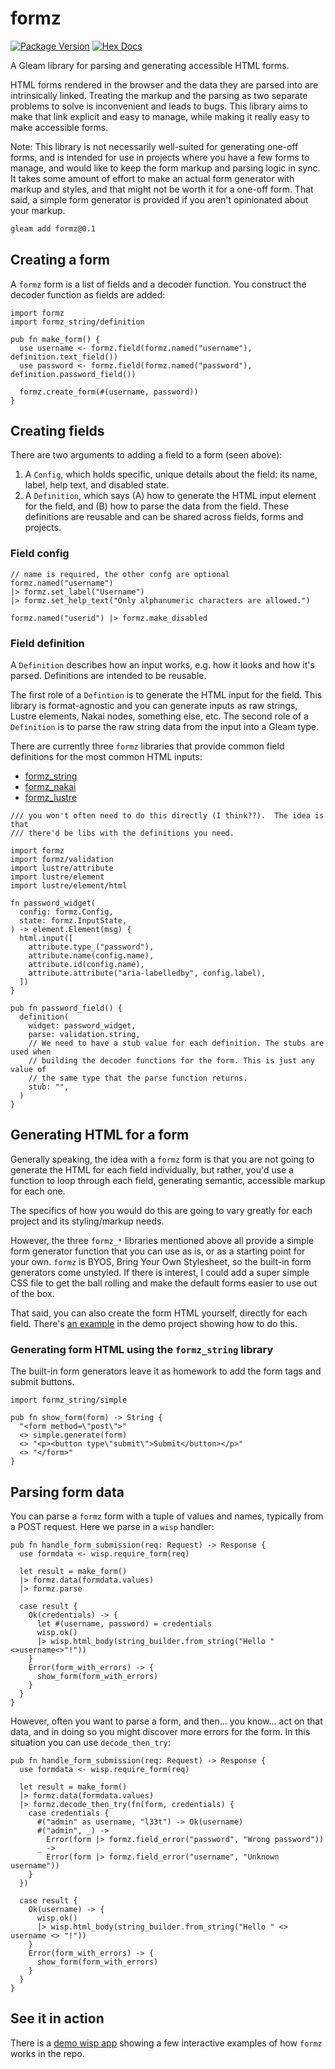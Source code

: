 # formz

[![Package Version](https://img.shields.io/hexpm/v/formz)](https://hex.pm/packages/formz)
[![Hex Docs](https://img.shields.io/badge/hex-docs-ffaff3)](https://hexdocs.pm/formz/)

A Gleam library for parsing and generating accessible HTML forms.

HTML forms rendered in the browser and the data they are parsed into are
intrinsically linked. Treating the markup and the parsing as two separate
problems to solve is inconvenient and leads to bugs. This library aims
to make that link explicit and easy to manage, while making it really easy
to make accessible forms.

Note: This library is not necessarily well-suited for generating one-off
forms, and is intended for use in projects where you have a few forms to
manage, and would like to keep the form markup and parsing logic in sync.  It
takes some amount of effort to make an actual form generator with markup and
styles, and that might not be worth it for a one-off form. That said, a simple
form generator is provided if you aren't opinionated about your markup.

```sh
gleam add formz@0.1
```

## Creating a form

A `formz` form is a list of fields and a decoder function.  You construct the
decoder function as fields are added:

```gleam
import formz
import formz_string/definition

pub fn make_form() {
  use username <- formz.field(formz.named("username"), definition.text_field())
  use password <- formz.field(formz.named("password"), definition.password_field())

  formz.create_form(#(username, password))
}
```

## Creating fields

There are two arguments to adding a field to a form (seen above):

1. A `Config`, which holds specific, unique details about the field: its name,
   label, help text, and disabled state.
2. A `Definition`, which says (A) how to generate the HTML input element for
   the field, and (B) how to parse the data from the field. These definitions
   are reusable and can be shared across fields, forms and projects.

### Field config

```gleam
// name is required, the other confg are optional
formz.named("username")
|> formz.set_label("Username")
|> formz.set_help_text("Only alphanumeric characters are allowed.")
```

```gleam
formz.named("userid") |> formz.make_disabled
```

### Field definition

A `Definition` describes how an input works, e.g. how it looks and how it's
parsed. Definitions are intended to be reusable.

The first role of a `Defintion` is to generate the HTML input for the field.
This library is format-agnostic and you can generate inputs as raw
strings, Lustre elements, Nakai nodes, something else, etc. The second role
of a `Definition` is to parse the raw string data from the input into a
Gleam type.

There are currently three `formz` libraries that provide common field
definitions for the most common HTML inputs:

- [formz_string](https://hexdocs.pm/formz_string/)
- [formz_nakai](https://hexdocs.pm/formz_nakai/)
- [formz_lustre](https://hexdocs.pm/formz_lustre/)

```gleam
/// you won't often need to do this directly (I think??).  The idea is that
/// there'd be libs with the definitions you need.

import formz
import formz/validation
import lustre/attribute
import lustre/element
import lustre/element/html

fn password_widget(
  config: formz.Config,
  state: formz.InputState,
) -> element.Element(msg) {
  html.input([
    attribute.type_("password"),
    attribute.name(config.name),
    attribute.id(config.name),
    attribute.attribute("aria-labelledby", config.label),
  ])
}

pub fn password_field() {
  definition(
    widget: password_widget,
    parse: validation.string,
    // We need to have a stub value for each definition. The stubs are used when
    // building the decoder functions for the form. This is just any value of
    // the same type that the parse function returns.
    stub: "",
  )
}
```



## Generating HTML for a form

Generally speaking, the idea with a `formz` form is that you are not going
to generate the HTML for each field individually, but rather, you'd use
a function to loop through each field, generating semantic, accessible
markup for each one.

The specifics of how you would do this are going to vary greatly for each
project and its styling/markup needs.

However, the three `formz_*` libraries mentioned above all provide a
simple form generator function that you can use as is, or as a starting
point for your own.  `formz` is BYOS, Bring Your Own Stylesheet, so the
built-in form generators come unstyled. If there is interest, I could add
a super simple CSS file to get the ball rolling and make the default
forms easier to use out of the box.

That said, you can also create the form HTML yourself, directly for each field.
There's [an example](https://github.com/bentomas/formz/blob/main/formz_demo/src/formz_demo/examples/custom_output.gleam)
in the demo project showing how to do this.

### Generating form HTML using the `formz_string` library

The built-in form generators leave it as homework to add the form tags and
submit buttons.

```gleam
import formz_string/simple

pub fn show_form(form) -> String {
  "<form method=\"post\">"
  <> simple.generate(form)
  <> "<p><button type\"submit\">Submit</button></p>"
  <> "</form>"
}
```


## Parsing form data

You can parse a `formz` form with a tuple of values and names, typically from
a POST request.  Here we parse in a `wisp` handler:

```gleam
pub fn handle_form_submission(req: Request) -> Response {
  use formdata <- wisp.require_form(req)

  let result = make_form()
  |> formz.data(formdata.values)
  |> formz.parse

  case result {
    Ok(credentials) -> {
      let #(username, password) = credentials
      wisp.ok()
      |> wisp.html_body(string_builder.from_string("Hello "<>username<>"!"))
    }
    Error(form_with_errors) -> {
      show_form(form_with_errors)
    }
  }
}
```

However, often you want to parse a form, and then... you know... act on that
data, and in doing so you might discover more errors for the form.  In this
situation you can use `decode_then_try`:

```gleam
pub fn handle_form_submission(req: Request) -> Response {
  use formdata <- wisp.require_form(req)

  let result = make_form()
  |> formz.data(formdata.values)
  |> formz.decode_then_try(fn(form, credentials) {
    case credentials {
      #("admin" as username, "l33t") -> Ok(username)
      #("admin", _) ->
        Error(form |> formz.field_error("password", "Wrong password"))
      _ ->
        Error(form |> formz.field_error("username", "Unknown username"))
    }
  })

  case result {
    Ok(username) -> {
      wisp.ok()
      |> wisp.html_body(string_builder.from_string("Hello " <> username <> "!"))
    }
    Error(form_with_errors) -> {
      show_form(form_with_errors)
    }
  }
}
```

## See it in action

There is a [demo wisp app](https://github.com/bentomas/formz/tree/main/formz_demo)
showing a few interactive examples of how `formz` works in the repo.
